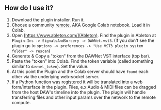 ## How do I use it?
  
1. Download the plugin installer. Run it.
2. Choose a community [remote](/remote/), AKA Google Colab notebook. Load it in Colab.    
3. Open [https://www.ableton.com/](Ableton).  Find the plugin in Ableton at `Plugin-Ins -> SignalsAndSorcery -> DAWNet.vst3`.  (If you don't see the plugin go to `options -> preferences -> "Use VST3 plugin system folder" -> rescan`)
4. Generate & Copy a "token" from the DAWNet VST interface (top bar).  
5. Paste the "token" into Colab.  Find the token variable (called something similar to `dawnet_token`).  Set the value.
6. At this point the Plugin and the Colab server should have `found` each other via the underlying web-socket server.
7. If a Python function was registered it will be translated into a web form/interface in the plugin.  Files, e.x Audio & MIDI files can be dragged from the host DAW's timeline into the plugin.  The plugin will handle transferring files and other input params over the network to the remote compute.    
